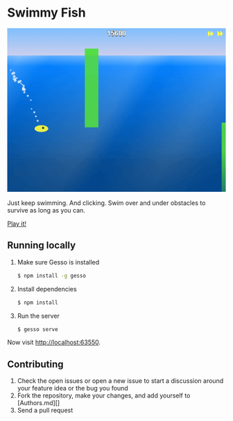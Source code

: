 Swimmy Fish
===========

[![Screenshot][]][play]

Just keep swimming. And clicking. Swim over and under obstacles to survive
as long as you can.

[Play it!][play]


Running locally
---------------

1. Make sure Gesso is installed

   ```bash
   $ npm install -g gesso
   ```

2. Install dependencies

   ```bash
   $ npm install
   ```

3. Run the server

   ```bash
   $ gesso serve
   ```

Now visit [http://localhost:63550](http://localhost:63550/).


Contributing
------------

1. Check the open issues or open a new issue to start a discussion around
   your feature idea or the bug you found
2. Fork the repository, make your changes, and add yourself to [Authors.md][]
3. Send a pull request


[screenshot]: screenshot.png
[play]: http://gameblog.gessojs.com/swimmy-fish/
